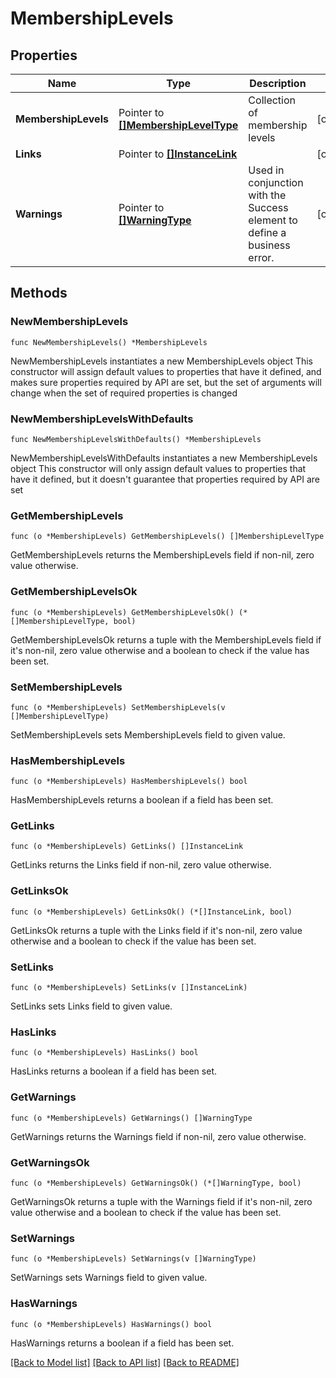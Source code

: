 # MembershipLevels

## Properties

Name | Type | Description | Notes
------------ | ------------- | ------------- | -------------
**MembershipLevels** | Pointer to [**[]MembershipLevelType**](MembershipLevelType.md) | Collection of membership levels | [optional] 
**Links** | Pointer to [**[]InstanceLink**](InstanceLink.md) |  | [optional] 
**Warnings** | Pointer to [**[]WarningType**](WarningType.md) | Used in conjunction with the Success element to define a business error. | [optional] 

## Methods

### NewMembershipLevels

`func NewMembershipLevels() *MembershipLevels`

NewMembershipLevels instantiates a new MembershipLevels object
This constructor will assign default values to properties that have it defined,
and makes sure properties required by API are set, but the set of arguments
will change when the set of required properties is changed

### NewMembershipLevelsWithDefaults

`func NewMembershipLevelsWithDefaults() *MembershipLevels`

NewMembershipLevelsWithDefaults instantiates a new MembershipLevels object
This constructor will only assign default values to properties that have it defined,
but it doesn't guarantee that properties required by API are set

### GetMembershipLevels

`func (o *MembershipLevels) GetMembershipLevels() []MembershipLevelType`

GetMembershipLevels returns the MembershipLevels field if non-nil, zero value otherwise.

### GetMembershipLevelsOk

`func (o *MembershipLevels) GetMembershipLevelsOk() (*[]MembershipLevelType, bool)`

GetMembershipLevelsOk returns a tuple with the MembershipLevels field if it's non-nil, zero value otherwise
and a boolean to check if the value has been set.

### SetMembershipLevels

`func (o *MembershipLevels) SetMembershipLevels(v []MembershipLevelType)`

SetMembershipLevels sets MembershipLevels field to given value.

### HasMembershipLevels

`func (o *MembershipLevels) HasMembershipLevels() bool`

HasMembershipLevels returns a boolean if a field has been set.

### GetLinks

`func (o *MembershipLevels) GetLinks() []InstanceLink`

GetLinks returns the Links field if non-nil, zero value otherwise.

### GetLinksOk

`func (o *MembershipLevels) GetLinksOk() (*[]InstanceLink, bool)`

GetLinksOk returns a tuple with the Links field if it's non-nil, zero value otherwise
and a boolean to check if the value has been set.

### SetLinks

`func (o *MembershipLevels) SetLinks(v []InstanceLink)`

SetLinks sets Links field to given value.

### HasLinks

`func (o *MembershipLevels) HasLinks() bool`

HasLinks returns a boolean if a field has been set.

### GetWarnings

`func (o *MembershipLevels) GetWarnings() []WarningType`

GetWarnings returns the Warnings field if non-nil, zero value otherwise.

### GetWarningsOk

`func (o *MembershipLevels) GetWarningsOk() (*[]WarningType, bool)`

GetWarningsOk returns a tuple with the Warnings field if it's non-nil, zero value otherwise
and a boolean to check if the value has been set.

### SetWarnings

`func (o *MembershipLevels) SetWarnings(v []WarningType)`

SetWarnings sets Warnings field to given value.

### HasWarnings

`func (o *MembershipLevels) HasWarnings() bool`

HasWarnings returns a boolean if a field has been set.


[[Back to Model list]](../README.md#documentation-for-models) [[Back to API list]](../README.md#documentation-for-api-endpoints) [[Back to README]](../README.md)


